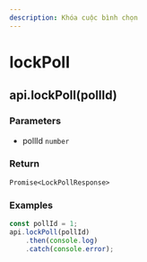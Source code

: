 ```yaml
---
description: Khóa cuộc bình chọn
---
```


# lockPoll

## api.lockPoll(pollId)

### Parameters

* pollId `number`

### Return

`Promise<LockPollResponse>`

### Examples

```javascript
const pollId = 1;
api.lockPoll(pollId)
    .then(console.log)
    .catch(console.error);
```
